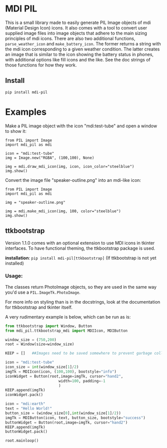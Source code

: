 # MDI PIL

This is a small library made to easily generate PIL Image objects of mdi
(Material Design Icon) icons. It also comes with a tool to convert user supplied image files into image objects that adhere to the main sizing principles of mdi icons.
There are also two additional functions, `parse_weather_icon` and `make_battery_icon`. The former returns a string with the mdi icon corresponding to a given weather condition. The latter creates an image that is similar to the icon showing the battery status in phones, with additional options like fill icons and the like. See the doc strings of those functions for how they work.

## Install
`pip install mdi-pil`

# Examples

Make a PIL image object with the icon "mdi:test-tube" and open a window to show it:

```
from PIL import Image
import mdi_pil as mdi

icon = "mdi:test-tube"
img = Image.new("RGBA", (100,100), None)

img = mdi.draw_mdi_icon(img, icon, icon_color="steelblue")
img.show()
```

Convert the image file "speaker-outline.png" into an mdi-like icon:

```
from PIL import Image
import mdi_pil as mdi

img = "speaker-outline.png"

img = mdi.make_mdi_icon(img, 100, color="steelblue")
img.show()
```

## ttkbootstrap

Version 1.1.0 comes with an optional extension to use MDI icons in tkinter interfaces. To have  functional theming, the ttkbootstrap package is used.

**installation**: `pip install mdi-pil[ttkbootstrap]` (If ttkbootstrap is not yet installed)


### Usage:

The classes return PhotoImage objects, so they are used in the same way you'd use a `PIL.ImageTk.PhotoImage`.

For more info on styling than is in the docstrings, look at the documentation for ttkbootstrap and tkinter itself.

A very rudimentary example is below, which can be run as is:

```python
from ttkbootstrap import Window, Button
from mdi_pil.ttkbootstrap_mdi import MDIIcon, MDIButton

window_size = (750,200)
root = Window(size=window_size)

KEEP = []   ##Images need to be saved somewhere to prevent garbage collecion

icon = "mdi:test-tube"
icon_size = int(window_size[1]/2)
imgTk = MDIIcon(icon, (100,100), bootstyle="info")
iconWidget = Button(root,image=imgTk, cursor="hand2", 
                        width=100, padding=-1
                        )
KEEP.append(imgTk)
iconWidget.pack()

icon = "mdi:earth"
text = "Hello World!"
button_size = (window_size[0],int(window_size[1]/2))
imgTk = MDIButton(icon, text, button_size, bootstyle="success")
buttonWidget = Button(root,image=imgTk, cursor="hand2")
KEEP.append(imgTk)
buttonWidget.pack()

root.mainloop()
```